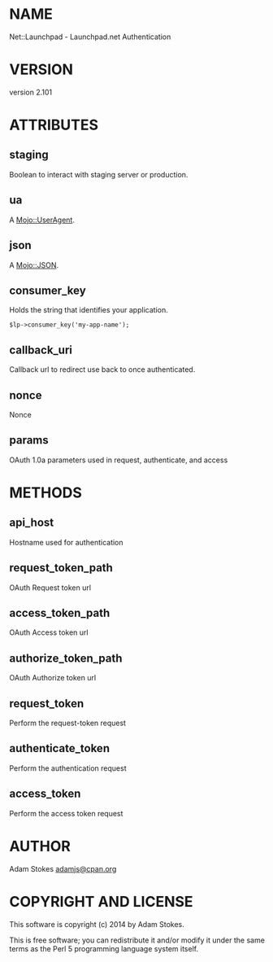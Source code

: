 # NAME

Net::Launchpad - Launchpad.net Authentication

# VERSION

version 2.101

# ATTRIBUTES

## **staging**

Boolean to interact with staging server or production.

## **ua**

A [Mojo::UserAgent](https://metacpan.org/pod/Mojo::UserAgent).

## **json**

A [Mojo::JSON](https://metacpan.org/pod/Mojo::JSON).

## **consumer\_key**

Holds the string that identifies your application.

    $lp->consumer_key('my-app-name');

## **callback\_uri**

Callback url to redirect use back to once authenticated.

## **nonce**

Nonce

## **params**

OAuth 1.0a parameters used in request, authenticate, and access

# METHODS

## **api\_host**

Hostname used for authentication

## **request\_token\_path**

OAuth Request token url

## **access\_token\_path**

OAuth Access token url

## **authorize\_token\_path**

OAuth Authorize token url

## **request\_token**

Perform the request-token request

## **authenticate\_token**

Perform the authentication request

## **access\_token**

Perform the access token request

# AUTHOR

Adam Stokes <adamjs@cpan.org>

# COPYRIGHT AND LICENSE

This software is copyright (c) 2014 by Adam Stokes.

This is free software; you can redistribute it and/or modify it under
the same terms as the Perl 5 programming language system itself.
